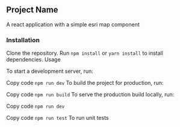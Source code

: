 ## Project Name

A react application with a simple esri map component

### Installation

Clone the repository.
Run `npm install` or `yarn install` to install dependencies.
Usage

To start a development server, run:

Copy code
`npm run dev`
To build the project for production, run:

Copy code
`npm run build`
To serve the production build locally, run:

Copy code
`npm run dev`

Copy code
`npm run test`
To run unit tests
